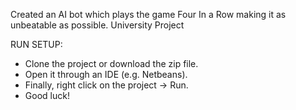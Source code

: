 Created an AI bot which plays the game Four In a Row making it as unbeatable as possible.
University Project

RUN SETUP:
  - Clone the project or download the zip file.
  - Open it through an IDE (e.g. Netbeans).
  - Finally, right click on the project -> Run.
  - Good luck! 
